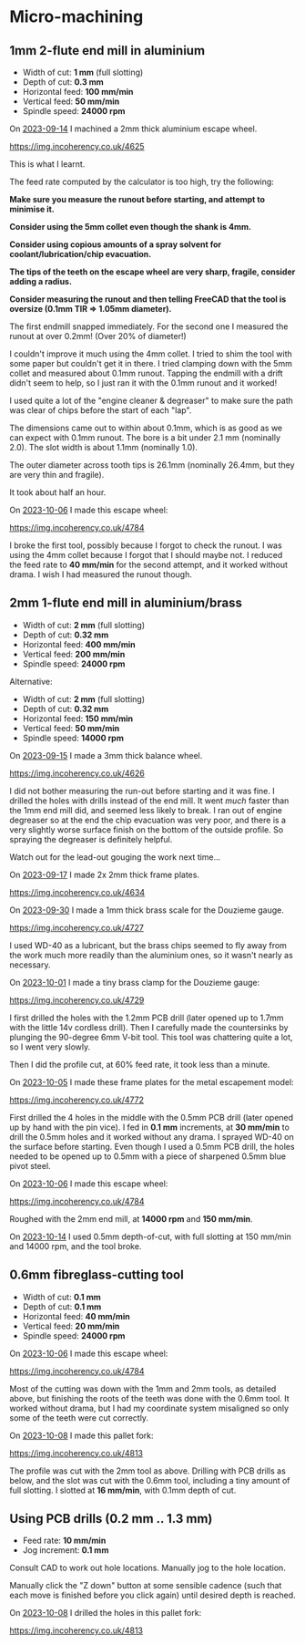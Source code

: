 # Micro-machining

## 1mm 2-flute end mill in aluminium

* Width of cut: **1 mm** (full slotting)
* Depth of cut: **0.3 mm**
* Horizontal feed: **100 mm/min**
* Vertical feed: **50 mm/min**
* Spindle speed: **24000 rpm**

On [2023-09-14](20230914.md) I machined a 2mm thick aluminium escape wheel.

https://img.incoherency.co.uk/4625

This is what I learnt.

The feed rate computed by the calculator is too high, try the following:

**Make sure you measure the runout before starting, and attempt to minimise it.**

**Consider using the 5mm collet even though the shank is 4mm.**

**Consider using copious amounts of a spray solvent for coolant/lubrication/chip evacuation.**

**The tips of the teeth on the escape wheel are very sharp, fragile, consider adding a radius.**

**Consider measuring the runout and then telling FreeCAD that the tool is oversize (0.1mm TIR => 1.05mm diameter).**

The first endmill snapped immediately. For the second one I measured the runout at over 0.2mm! (Over 20%
of diameter!)

I couldn't improve it much using the 4mm collet. I tried to shim the tool with some paper but couldn't
get it in there.
I tried clamping down with the 5mm collet and measured about 0.1mm runout.
Tapping the endmill with a drift didn't seem to help, so I just ran it with the 0.1mm runout and it worked!

I used quite a lot of the "engine cleaner & degreaser" to make sure the path was clear of chips before the start
of each "lap".

The dimensions came out to within about 0.1mm, which is as good as we can expect with 0.1mm runout.
The bore is a bit under 2.1 mm (nominally 2.0). The slot width is about 1.1mm (nominally 1.0).

The outer diameter across tooth tips is 26.1mm (nominally 26.4mm, but they are very thin and fragile).

It took about half an hour.

On [2023-10-06](20231006.md) I made this escape wheel:

https://img.incoherency.co.uk/4784

I broke the first tool, possibly because I forgot to check the runout. I was using the 4mm collet because
I forgot that I should maybe not. I reduced the feed rate to **40 mm/min** for the second attempt, and it worked
without drama. I wish I had measured the runout though.

## 2mm 1-flute end mill in aluminium/brass

* Width of cut: **2 mm** (full slotting)
* Depth of cut: **0.32 mm**
* Horizontal feed: **400 mm/min**
* Vertical feed: **200 mm/min**
* Spindle speed: **24000 rpm**

Alternative:

* Width of cut: **2 mm** (full slotting)
* Depth of cut: **0.32 mm**
* Horizontal feed: **150 mm/min**
* Vertical feed: **50 mm/min**
* Spindle speed: **14000 rpm**

On [2023-09-15](20230915.md) I made a 3mm thick balance wheel.

https://img.incoherency.co.uk/4626

I did not bother measuring the run-out before starting and it was fine. I drilled the holes with drills instead of the end mill.
It went *much* faster than the 1mm end mill did, and seemed less likely to break. I ran out of engine degreaser so at the
end the chip evacuation was very poor, and there is a very slightly worse surface finish on the bottom of the outside profile.
So spraying the degreaser is definitely helpful.

Watch out for the lead-out gouging the work next time...

On [2023-09-17](20230917.md) I made 2x 2mm thick frame plates.

https://img.incoherency.co.uk/4634

On [2023-09-30](20230930.md) I made a 1mm thick brass scale for the Douzieme gauge.

https://img.incoherency.co.uk/4727

I used WD-40 as a lubricant, but the brass chips seemed to fly away from the work much more readily than the aluminium ones,
so it wasn't nearly as necessary.

On [2023-10-01](20231001.md) I made a tiny brass clamp for the Douzieme gauge:

https://img.incoherency.co.uk/4729

I first drilled the holes with the 1.2mm PCB drill (later opened up to 1.7mm with the little 14v cordless drill).
Then I carefully made the countersinks by plunging the 90-degree 6mm V-bit tool. This tool was chattering quite a lot,
so I went very slowly.

Then I did the profile cut, at 60% feed rate, it took less than a minute.

On [2023-10-05](20231005.md) I made these frame plates for the metal escapement model:

https://img.incoherency.co.uk/4772

First drilled the 4 holes in the middle with the 0.5mm PCB drill (later opened up by hand with the pin vice).
I fed in **0.1 mm** increments, at **30 mm/min** to drill the 0.5mm holes and it worked without any drama.
I sprayed WD-40 on the surface before starting. Even though I used a 0.5mm PCB drill, the holes needed to be opened
up to 0.5mm with a piece of sharpened 0.5mm blue pivot steel.

On [2023-10-06](20231006.md) I made this escape wheel:

https://img.incoherency.co.uk/4784

Roughed with the 2mm end mill, at **14000 rpm** and **150 mm/min**.

On [2023-10-14](20231014.md) I used 0.5mm depth-of-cut, with full slotting at 150 mm/min and 14000 rpm, and the tool broke.

## 0.6mm fibreglass-cutting tool

* Width of cut: **0.1 mm**
* Depth of cut: **0.1 mm**
* Horizontal feed: **40 mm/min**
* Vertical feed: **20 mm/min**
* Spindle speed: **24000 rpm**

On [2023-10-06](20231006.md) I made this escape wheel:

https://img.incoherency.co.uk/4784

Most of the cutting was down with the 1mm and 2mm tools, as detailed above, but finishing the roots of the
teeth was done with the 0.6mm tool. It worked without drama, but I had my coordinate system misaligned so
only some of the teeth were cut correctly.

On [2023-10-08](20231008.md) I made this pallet fork:

https://img.incoherency.co.uk/4813

The profile was cut with the 2mm tool as above. Drilling with PCB drills as below, and the slot was cut with the 0.6mm tool,
including a tiny amount of full slotting. I slotted at **16 mm/min**, with 0.1mm depth of cut.

## Using PCB drills (0.2 mm .. 1.3 mm)

* Feed rate: **10 mm/min**
* Jog increment: **0.1 mm**

Consult CAD to work out hole locations. Manually jog to the hole location.

Manually click the "Z down" button at some
sensible cadence (such that each move is finished before you click again) until desired depth is reached.

On [2023-10-08](20231008.md) I drilled the holes in this pallet fork:

https://img.incoherency.co.uk/4813
